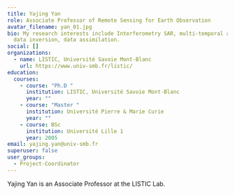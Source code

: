 ```yaml
---
title: Yajing Yan
role: Associate Professor of Remote Sensing for Earth Observation
avatar_filename: yan_01.jpg
bio: My research interests include Interferometry SAR, multi-temporal analysis,
  data inversion, data assimilation.
social: []
organizations:
  - name: LISTIC, Université Savoie Mont-Blanc
    url: https://www.univ-smb.fr/listic/
education:
  courses:
    - course: "Ph.D "
      institution: LISTIC, Université Savoie Mont-Blanc
      year: ""
    - course: "Master "
      institution: Université Pierre & Marie Curie
      year: ""
    - course: BSc
      institution: Université Lille 1
      year: 2005
email: yajing.yan@univ-smb.fr
superuser: false
user_groups:
  - Project-Coordinator
---
```

Yajing Yan is an Associate Professor at the LISTIC Lab.